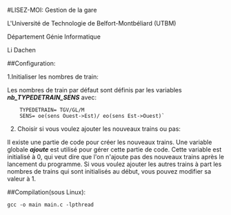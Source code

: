 #LISEZ-MOI: Gestion de la gare


L'Université de Technologie de Belfort-Montbéliard (UTBM)

Département Génie Informatique

Li Dachen



##Configuration:

1.Initialiser les nombres de train: 

Les nombres de train par défaut sont définis par les variables 	**_nb_TYPEDETRAIN_SENS_** avec:
```
	TYPEDETRAIN= TGV/GL/M
	SENS= oe(sens Ouest->Est)/ eo(sens Est->Ouest)`
```

2. Choisir si vous voulez ajouter les nouveaux trains ou pas:

Il existe une partie de code pour créer les nouveaux trains. Une variable globale **_ajoute_** est utilisé pour gérer cette partie de code. Cette variable est initialisé à 0, qui veut dire que l'on n'ajoute pas des nouveaux trains après le lancement du programme. Si vous voulez ajouter les autres trains à part les nombres de trains qui sont initialisés au début, vous pouvez modifier sa valeur à 1.    



##Compilation(sous Linux):
```
gcc -o main main.c -lpthread
```
